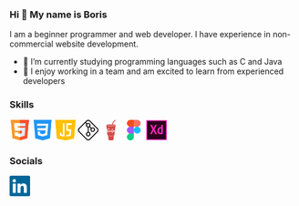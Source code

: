 <h3>Hi 👋 My name is Boris</h3>

<!--
**borisweb2020/borisweb2020** is a ✨ _special_ ✨ repository because its `README.md` (this file) appears on your GitHub profile.
-->
<p>I am a beginner programmer and web developer. I have experience in non-commercial website development.</p>
<ul>
  <li>🔭 I’m currently studying programming languages such as C and Java</li>
  <li>🤝 I enjoy working in a team and am excited to learn from experienced developers</li>
</ul>
<h3>Skills</h3>
<p align="left">
  <img src="src/images/html5.svg" alt="HTML5" width="36" height="36">
  <img src="src/images/css3.svg" alt="CSS3" width="36" height="36">
  <img src="src/images/java-script.svg" alt="JS" width="36" height="36">
  <img src="src/images/git.svg" alt="Git" width="36" height="36">
  <img src="src/images/gulp.svg" alt="Gulp" width="36" height="36">
  <img src="src/images/figma.svg" alt="Figma" width="36" height="36">
  <img src="src/images/adobe-xd.svg" alt="AdobeXD" width="36" height="36">
</p>

<h3>Socials</h3>
<p align="left">
  <img src="src/images/linkedin.svg" alt="LinkedIn" width="36" height="36">
</p>